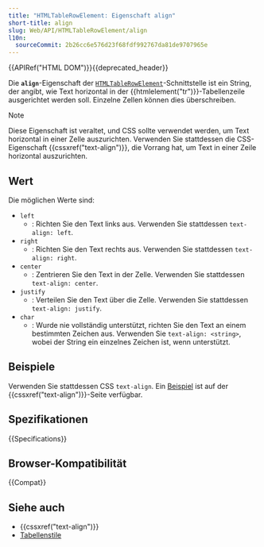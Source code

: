 ```yaml
---
title: "HTMLTableRowElement: Eigenschaft align"
short-title: align
slug: Web/API/HTMLTableRowElement/align
l10n:
  sourceCommit: 2b26cc6e576d23f68fdf992767da81de9707965e
---
```


{{APIRef("HTML DOM")}}{{deprecated_header}}

Die **`align`**-Eigenschaft der [`HTMLTableRowElement`](/de/docs/Web/API/HTMLTableRowElement)-Schnittstelle ist ein String, der angibt, wie Text horizontal in der {{htmlelement("tr")}}-Tabellenzeile ausgerichtet werden soll. Einzelne Zellen können dies überschreiben.

> [!NOTE]
> Diese Eigenschaft ist veraltet, und CSS sollte verwendet werden, um Text horizontal in einer Zelle auszurichten. Verwenden Sie stattdessen die CSS-Eigenschaft {{cssxref("text-align")}}, die Vorrang hat, um Text in einer Zeile horizontal auszurichten.

## Wert

Die möglichen Werte sind:

- `left`
  - : Richten Sie den Text links aus. Verwenden Sie stattdessen `text-align: left`.
- `right`
  - : Richten Sie den Text rechts aus. Verwenden Sie stattdessen `text-align: right`.
- `center`
  - : Zentrieren Sie den Text in der Zelle. Verwenden Sie stattdessen `text-align: center`.
- `justify`
  - : Verteilen Sie den Text über die Zelle. Verwenden Sie stattdessen `text-align: justify`.
- `char`
  - : Wurde nie vollständig unterstützt, richten Sie den Text an einem bestimmten Zeichen aus. Verwenden Sie `text-align: <string>`, wobei der String ein einzelnes Zeichen ist, wenn unterstützt.

## Beispiele

Verwenden Sie stattdessen CSS `text-align`. Ein [Beispiel](/de/docs/Web/CSS/text-align#table_alignment) ist auf der {{cssxref("text-align")}}-Seite verfügbar.

## Spezifikationen

{{Specifications}}

## Browser-Kompatibilität

{{Compat}}

## Siehe auch

- {{cssxref("text-align")}}
- [Tabellenstile](/de/docs/Learn/CSS/Building_blocks/Styling_tables)
